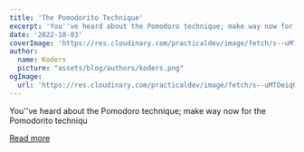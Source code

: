 ```yaml
---
title: 'The Pomodorito Technique'
excerpt: 'You''ve heard about the Pomodoro technique; make way now for the Pomodorito techniqu'
date: '2022-10-03'
coverImage: 'https://res.cloudinary.com/practicaldev/image/fetch/s--uMTOeiqG--/c_imagga_scale,f_auto,fl_progressive,h_420,q_auto,w_1000/https://dev-to-uploads.s3.amazonaws.com/uploads/articles/vrl1x5i6vyvrt983fuc8.png'
author:
  name: Koders
  picture: "assets/blog/authors/koders.png"
ogImage:
  url: 'https://res.cloudinary.com/practicaldev/image/fetch/s--uMTOeiqG--/c_imagga_scale,f_auto,fl_progressive,h_420,q_auto,w_1000/https://dev-to-uploads.s3.amazonaws.com/uploads/articles/vrl1x5i6vyvrt983fuc8.png'
---
```


You''ve heard about the Pomodoro technique; make way now for the Pomodorito techniqu

[Read more](https://dev.to/alvaromontoro/the-pomodorito-technique-462f)
